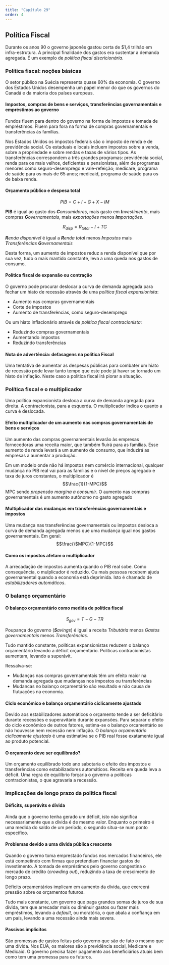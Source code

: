 ```yaml
---
title: "Capítulo 29"
order: 4
---
```

## Política Fiscal

Durante os anos 90 o governo japonês gastou certa de $1,4 trilhão em infra-estrutura. A principal finalidade dos gastos era sustentar a demanda agregada. É um exemplo de *política fiscal discricionária*.

### Política fiscal: noções básicas

O setor público na Suécia representa quase 60% da economia. O governo dos Estados Unidos desempenha um papel menor do que os governos do Canadá e da maioria dos países europeus.

#### Impostos, compras de bens e serviços, transferências governamentais e empréstimos ao governo

Fundos fluem para dentro do governo na forma de impostos e tomada de empréstimos. Fluem para fora na forma de compras governamentais e transferências às famílias.

Nos Estados Unidos os impostos federais são o imposto de renda e de previdência social. Os estaduais e locais incluem impostos sobre a venda, sobre a propriedade e sobre rendas e taxas de vários tipos. As transferências correspondem a três grandes programas: previdência social, renda para os mais velhos, deficientes e pensionistas, além de programas menores como seguro-desemprego e vale-refeição; medicare, programa de saúde para os mais de 65 anos; medicaid, programa de saúde para os de baixa renda.

#### Orçamento público e despesa total

$$PIB=C+I+G+X-IM$$

**PIB** é igual ao gasto dos _**C**onsumidores_, mais gasto em _**I**nvestimento_, mais compras _**G**overnamentais_, mais _e**x**portações_ menos _**Im**portações_.

$$R_{disp}=R_{total}-I+TG$$

_**R**enda disponível_ é igual a _**R**enda total_ menos _**I**mpostos_ mais _**T**ransferências **G**overnamentais_

Desta forma, um aumento de impostos reduz a renda disponível que por sua vez, tudo o mais mantido constante, leva a uma queda nos gastos de consumo.

#### Política fiscal de expansão ou contração

O governo pode procurar deslocar a curva de demanda agregada para fechar um hiato de recessão através de uma *política fiscal expansionista*:

- Aumento nas compras governamentais
- Corte de impostos
- Aumento de transferências, como seguro-desemprego

Ou um hiato inflacionário através de *política fiscal contracionista*:

- Reduzindo compras governamentais
- Aumentando impostos
- Reduzindo transferências

#### Nota de advertência: defasagens na política Fiscal

Uma tentativa de aumentar as despesas públicas para combater um hiato de recessão pode levar tanto tempo que este pode já haver se tornado um hiato de inflação. Neste caso a política fiscal irá piorar a situação.

### Política fiscal e o multiplicador

Uma política expansionista desloca a curva de demanda agregada para direita. A contracionista, para a esquerda. O multiplicador indica o quanto a curva é deslocada.

#### Efeito multiplicador de um aumento nas compras governamentais de bens e serviços

Um aumento das compras governamentais levarão às empresas fornecedoras uma receita maior, que também fluirá para as famílias. Esse aumento de renda levará a um aumento de consumo, que induzirá as empresas a aumentar a produção.

Em um modelo onde não há impostos nem comércio internacional, qualquer mudança no PIB real vai para as famílias e o nível de preços agregado e taxa de juros constantes, o multiplicador é
$$\frac{1}{1-MPC}$$
MPC sendo *propensão margina a consumir*. O aumento nas compras governamentais é um aumento autônomo no gasto agregado

#### Multiplicador das mudanças em transferências governamentais e impostos

Uma mudança nas transferências governamentais ou impostos desloca a curva de demanda agregada menos que uma mudança igual nos gastos governamentais. Em geral:
$$\frac{\$MPC}{1-MPC}$$

#### Como os impostos afetam o multiplicador

A arrecadação de impostos aumenta quando o PIB real sobe. Como consequência, o mulplicador é reduzido. Ou mais pessoas recebem ajuda governamental quando a economia está deprimida. Isto é chamado de *estabilizadores automáticos*.

### O balanço orçamentário

#### O balanço orçamentário como medida de política fiscal

$$S_{gov}=T-G-TR$$

Poupança do governo (_**S**avings_) é igual a receita _*T*ributária_ menos _*G*astos governamentais_ menos _*Tr*ansferências_.

Tudo mantido constante, políticas expansionistas reduzem o balanço orçamentário levando a déficit orçamentário. Políticas contracionistas aumentam, levando a superávit.

Ressalva-se:

- Mudanças nas compras governamentais têm um efeito maior na demanda agregada que mudanças nos impostos ou transferências
- Mudancas no balanço orçamentário são resultado e não causa de flutuações na economia.

#### Ciclo econômico e balanço orçamentário ciclicamente ajustado

Devido aos estabilizadores automáticos o orçamento tende a ser deficitário durante recessões e superavitário durante expansões. Para separar o efeito do ciclo econômico de outros fatores, estima-se o balanço orcamentário se não houvesse nem recessão nem inflação. O *balanço orçamentário ciclicamente ajustado* é uma estimativa se o PIB real fosse exatamente igual ao produto potencial.

#### O orçamento deve ser equilibrado?

Um orçamento equilibrado todo ano sabotaria o efeito dos impostos e transferências como estabilizadores automáticos. Receita em queda leva a déficit. Uma regra de equilíbrio forçaria o governo a politicas contracionistas, o que agravaria a recessão.

### Implicações de longo prazo da política fiscal

#### Déficits, superávits e dívida

Ainda que o governo tenha gerado um déficit, isto não significa necessariamente que a dívida é de mesmo valor. Enquanto o primeiro é uma medida do saldo de um período, o segundo situa-se num ponto específico.

#### Problemas devido a uma dívida pública crescente

Quando o governo toma emprestado fundos nos mercados financeiros, ele está competindo com firmas que pretendiam financiar gastos de investimento. A tomada de empréstimos pelo governo congestina o mercado de crédito (*crowding out*), reduzindo a taxa de crescimento de longo prazo.

Déficits orçamentários implicam em aumento da dívida, que exercerá pressão sobre os orçamentos futuros.

Tudo mais constante, um governo que paga grandes somas de juros de sua dívida, tem que arrecadar mais ou diminuir gastos ou fazer mais empréstimos, levando a *default*, ou moratória, o que abala a confiança em um país, levando a uma recessão ainda mais severa.

#### Passivos implícitos

São promessas de gastos feitas pelo governo que são de fato o mesmo que uma dívida. Nos EUA, os maiores são a previdência social, Medicare e Medicaid. O governo precisa fazer pagamento aos beneficiários atuais bem como tem uma promessa para os futuros.
